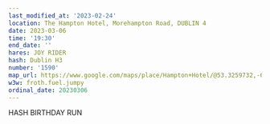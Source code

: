 ```yaml
---
last_modified_at: '2023-02-24'
location: The Hampton Hotel, Morehampton Road, DUBLIN 4
date: 2023-03-06
time: '19:30'
end_date: ''
hares: JOY RIDER
hash: Dublin H3
number: '1590'
map_url: https://www.google.com/maps/place/Hampton+Hotel/@53.3259732,-6.2450794,17z/data=!3m1!4b1!4m8!3m7!1s0x485b69e4427f428d:0x25ff700e0445dcfa!5m2!4m1!1i2!8m2!3d53.3259623!4d-6.2429175
w3w: froth.fuel.jumpy
ordinal_date: 20230306
---
```

HASH BIRTHDAY RUN

